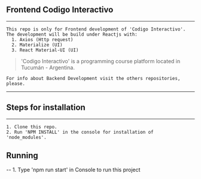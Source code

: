 ## Frontend Codigo Interactivo
***
    This repo is only for Frontend development of 'Codigo Interactivo'.
    The development will be build under Reactjs with:
      1. Axios (Http request)
      2. Materialize (UI)
      3. React Material-UI (UI)

> 'Codigo Interactivo' is a programming course platform located in Tucumán - Argentina.  

    For info about Backend Development visit the others repositories, please.


---

## Steps for installation
---
    1. Clone this repo.
    2. Run 'NPM INSTALL' in the console for installation of 'node_modules'.

## Running
--
    1. Type 'npm run start'  in Console to run this project 